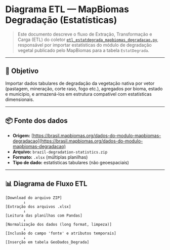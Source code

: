 # Diagrama ETL — MapBiomas Degradação (Estatísticas)

> Este documento descreve o fluxo de Extração, Transformação e Carga (ETL) do coletor [`etl_estatdegrada_mapbiomas_degradacao.py`](./etl_estatdegrada_mapbiomas_degradacao.py), responsável por importar estatísticas do módulo de degradação vegetal publicado pelo MapBiomas para a tabela `EstatDegrada`.

---

## 🎯 Objetivo

Importar dados tabulares de degradação da vegetação nativa por vetor (pastagem, mineração, corte raso, fogo etc.), agregados por bioma, estado e município, e armazená-los em estrutura compatível com estatísticas dimensionais.

---

## 📦 Fonte dos dados

- **Origem:** [https://brasil.mapbiomas.org/dados-do-modulo-mapbiomas-degradacao](https://brasil.mapbiomas.org/dados-do-modulo-mapbiomas-degradacao)
- **Arquivo:** `brazil-degradation-statistics.zip`
- **Formato:** `.xlsx` (múltiplas planilhas)
- **Tipo de dado:** estatísticas tabulares (não geoespaciais)

---

## 📊 Diagrama de Fluxo ETL

```text
[Download do arquivo ZIP]
        ↓
[Extração dos arquivos .xlsx]
        ↓
[Leitura das planilhas com Pandas]
        ↓
[Normalização dos dados (long format, limpeza)]
        ↓
[Inclusão do campo 'fonte' e atributos temporais]
        ↓
[Inserção em tabela GeoDados_Degrada]
